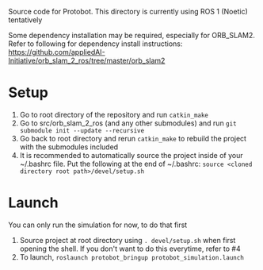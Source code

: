Source code for Protobot. This directory is currently using ROS 1 (Noetic) tentatively

Some dependency installation may be required, especially for ORB_SLAM2. Refer to following for dependency install instructions: https://github.com/appliedAI-Initiative/orb_slam_2_ros/tree/master/orb_slam2

# Setup
1. Go to root directory of the repository and run ```catkin_make```
2. Go to src/orb_slam_2_ros (and any other submodules) and run ```git submodule init --update --recursive```
3. Go back to root directory and rerun ```catkin_make``` to rebuild the project with the submodules included
4. It is recommended to automatically source the project inside of your ~/.bashrc file. Put the following at the end of ~/.bashrc: ```source <cloned directory root path>/devel/setup.sh ```

# Launch 
You can only run the simulation for now, to do that first
1. Source project at root directory using ```. devel/setup.sh``` when first opening the shell. If you don't want to do this everytime, refer to #4
2. To launch, ```roslaunch protobot_bringup protobot_simulation.launch```
